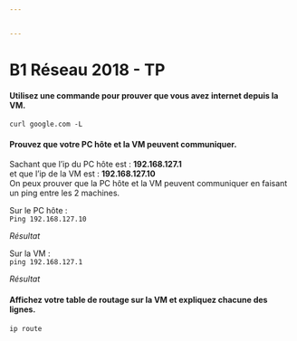 ```yaml
---


---
```


<h1 id="b1-réseau-2018---tp">B1 Réseau 2018 - TP</h1>
<h4 id="utilisez-une-commande-pour-prouver-que-vous-avez-internet-depuis-la-vm.">Utilisez une commande pour prouver que vous avez internet depuis la VM.</h4>
<p><code>curl google.com -L</code></p>
<h4 id="prouvez-que-votre-pc-hôte-et-la-vm-peuvent-communiquer.">Prouvez que votre PC hôte et la VM peuvent communiquer.</h4>
<p>Sachant que l’ip du PC hôte est : <strong>192.168.127.1</strong><br>
et que l’ip de la VM est : <strong>192.168.127.10</strong><br>
On peux prouver que la PC hôte et la VM peuvent communiquer en faisant un ping entre les 2 machines.</p>
<p>Sur le PC hôte :<br>
<code>Ping 192.168.127.10</code></p>
<p><em>Résultat</em></p>
<p>Sur la VM :<br>
<code>ping 192.168.127.1</code></p>
<p><em>Résultat</em></p>
<h4 id="affichez-votre-table-de-routage-sur-la-vm-et-expliquez-chacune-des-lignes.">Affichez votre table de routage <strong>sur la VM</strong> et expliquez chacune des lignes.</h4>
<p><code>ip route</code></p>

